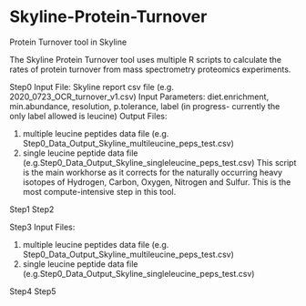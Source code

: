 # Skyline-Protein-Turnover
Protein Turnover tool in Skyline

The Skyline Protein Turnover tool uses multiple R scripts to calculate the rates of protein turnover from mass spectrometry proteomics experiments.

Step0
Input File: Skyline report csv file (e.g. 2020_0723_OCR_turnover_v1.csv) 
Input Parameters: diet.enrichment, min.abundance, resolution, p.tolerance, label (in progress- currently the only label allowed is leucine)
Output Files: 
1) multiple leucine peptides data file (e.g. Step0_Data_Output_Skyline_multileucine_peps_test.csv)
2) single leucine peptide data file (e.g.Step0_Data_Output_Skyline_singleleucine_peps_test.csv)
This script is the main workhorse as it corrects for the naturally occurring heavy isotopes of Hydrogen, Carbon, Oxygen, Nitrogen and Sulfur. This is the most compute-intensive step in this tool.


Step1
Step2

Step3
Input Files:
1) multiple leucine peptides data file (e.g. Step0_Data_Output_Skyline_multileucine_peps_test.csv)
2) single leucine peptide data file (e.g.Step0_Data_Output_Skyline_singleleucine_peps_test.csv)

Step4
Step5

